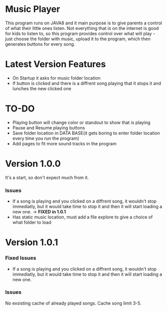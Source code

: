 # Music Player 
This program runs on JAVA8 and it main purpose is to give parents a control of what their little ones listen. Not everything that is on the internet is good for kids to listen to, so this program provides control over what will play -  just choose the folder with music, upload it to the program, which then generates buttons for every song.

# Latest Version Features
- On Startup it asks for music folder location
- If button is clicked and there is a diffrent song playing that it stops it and lunches the new clicked one

# TO-DO
- Playing button will change color or standout to show that is playing
- Pause and Resume playing buttons
- Save folder location in DATA BASE(it gets boring to enter folder location every time you run the program)
- Add pages to fit more sound tracks in the program

# Version 1.0.0
It's a start, so don't expect much from it.
<h3><b>Issues</b></h3>
<ul>
 <li><a>If a song is playing and you clicked on a diffrent song, it wouldn't stop immediatly, but it would take time to stop it and then it will start loading a new one. -> <b>FIXED in 1.0.1</b></a></li>
 <li><a>Has static music location, must add a file explore to give a choice of what folder to load</a></li>
</ul>

# Version 1.0.1
<h3>Fixed Issues</h3>
<ul>
 <li>If a song is playing and you clicked on a diffrent song, it wouldn't stop immediatly, but it would take time to stop it and then it will start loading a new one.</li>
</ul>
 <h3><b>Issues</b></h3>
 No exsisting cache of already played songs. Cache song limit 3-5.
